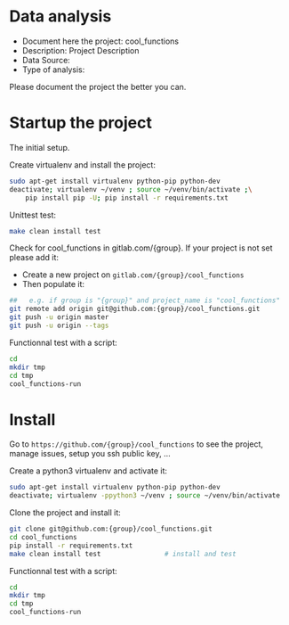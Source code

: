 # Data analysis
- Document here the project: cool_functions
- Description: Project Description
- Data Source:
- Type of analysis:

Please document the project the better you can.

# Startup the project

The initial setup.

Create virtualenv and install the project:
```bash
sudo apt-get install virtualenv python-pip python-dev
deactivate; virtualenv ~/venv ; source ~/venv/bin/activate ;\
    pip install pip -U; pip install -r requirements.txt
```

Unittest test:
```bash
make clean install test
```

Check for cool_functions in gitlab.com/{group}.
If your project is not set please add it:

- Create a new project on `gitlab.com/{group}/cool_functions`
- Then populate it:

```bash
##   e.g. if group is "{group}" and project_name is "cool_functions"
git remote add origin git@github.com:{group}/cool_functions.git
git push -u origin master
git push -u origin --tags
```

Functionnal test with a script:

```bash
cd
mkdir tmp
cd tmp
cool_functions-run
```

# Install

Go to `https://github.com/{group}/cool_functions` to see the project, manage issues,
setup you ssh public key, ...

Create a python3 virtualenv and activate it:

```bash
sudo apt-get install virtualenv python-pip python-dev
deactivate; virtualenv -ppython3 ~/venv ; source ~/venv/bin/activate
```

Clone the project and install it:

```bash
git clone git@github.com:{group}/cool_functions.git
cd cool_functions
pip install -r requirements.txt
make clean install test                # install and test
```
Functionnal test with a script:

```bash
cd
mkdir tmp
cd tmp
cool_functions-run
```
